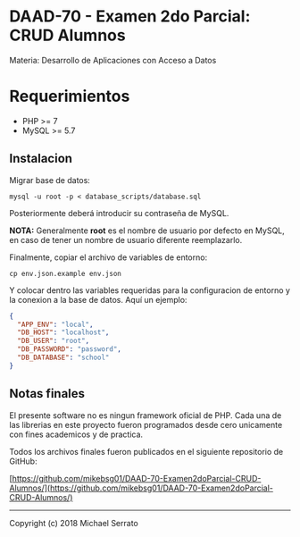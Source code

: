 # DAAD-70 - Examen 2do Parcial: CRUD Alumnos
Materia: Desarrollo de Aplicaciones con Acceso a Datos

# Requerimientos
- PHP >= 7
- MySQL >= 5.7

## Instalacion

Migrar base de datos:

    mysql -u root -p < database_scripts/database.sql
    
 Posteriormente deberá introducir su contraseña de MySQL.
 
**NOTA:** Generalmente **root** es el nombre de usuario por defecto en MySQL, en caso de tener un nombre de usuario diferente reemplazarlo. 

Finalmente, copiar el archivo de variables de entorno:

    cp env.json.example env.json

Y colocar dentro las variables requeridas para la configuracion de entorno y la conexion a la base de datos. Aquí un ejemplo:

```json
{
  "APP_ENV": "local",
  "DB_HOST": "localhost",
  "DB_USER": "root",
  "DB_PASSWORD": "password",
  "DB_DATABASE": "school"
}
```

## Notas finales

El presente software no es ningun framework oficial de PHP. Cada una de las librerias en este proyecto fueron programados desde cero unicamente con fines academicos y de practica.

Todos los archivos finales fueron publicados en el siguiente repositorio de GitHub:

[https://github.com/mikebsg01/DAAD-70-Examen2doParcial-CRUD-Alumnos/](https://github.com/mikebsg01/DAAD-70-Examen2doParcial-CRUD-Alumnos/)

---
Copyright (c) 2018 Michael Serrato
